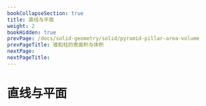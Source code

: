```yaml
---
bookCollapseSection: true
title: 直线与平面
weight: 2
bookHidden: true
prevPage: /docs/solid-geometry/solid/pyramid-pillar-area-volume
prevPageTitle: 锥和柱的表面积与体积
nextPage: 
nextPageTitle: 
---
```


# 直线与平面

